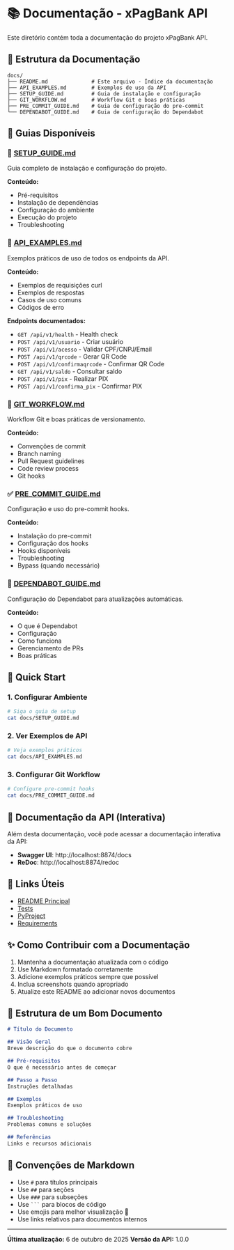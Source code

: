 # 📚 Documentação - xPagBank API

Este diretório contém toda a documentação do projeto xPagBank API.

## 📁 Estrutura da Documentação

```
docs/
├── README.md              # Este arquivo - Índice da documentação
├── API_EXAMPLES.md        # Exemplos de uso da API
├── SETUP_GUIDE.md         # Guia de instalação e configuração
├── GIT_WORKFLOW.md        # Workflow Git e boas práticas
├── PRE_COMMIT_GUIDE.md    # Guia de configuração do pre-commit
└── DEPENDABOT_GUIDE.md    # Guia de configuração do Dependabot
```

## 📖 Guias Disponíveis

### 🚀 [SETUP_GUIDE.md](./SETUP_GUIDE.md)
Guia completo de instalação e configuração do projeto.

**Conteúdo:**
- Pré-requisitos
- Instalação de dependências
- Configuração do ambiente
- Execução do projeto
- Troubleshooting

### 🔌 [API_EXAMPLES.md](./API_EXAMPLES.md)
Exemplos práticos de uso de todos os endpoints da API.

**Conteúdo:**
- Exemplos de requisições curl
- Exemplos de respostas
- Casos de uso comuns
- Códigos de erro

**Endpoints documentados:**
- `GET /api/v1/health` - Health check
- `POST /api/v1/usuario` - Criar usuário
- `POST /api/v1/acesso` - Validar CPF/CNPJ/Email
- `POST /api/v1/qrcode` - Gerar QR Code
- `POST /api/v1/confirmaqrcode` - Confirmar QR Code
- `GET /api/v1/saldo` - Consultar saldo
- `POST /api/v1/pix` - Realizar PIX
- `POST /api/v1/confirma_pix` - Confirmar PIX

### 🔄 [GIT_WORKFLOW.md](./GIT_WORKFLOW.md)
Workflow Git e boas práticas de versionamento.

**Conteúdo:**
- Convenções de commit
- Branch naming
- Pull Request guidelines
- Code review process
- Git hooks

### ✅ [PRE_COMMIT_GUIDE.md](./PRE_COMMIT_GUIDE.md)
Configuração e uso do pre-commit hooks.

**Conteúdo:**
- Instalação do pre-commit
- Configuração dos hooks
- Hooks disponíveis
- Troubleshooting
- Bypass (quando necessário)

### 🤖 [DEPENDABOT_GUIDE.md](./DEPENDABOT_GUIDE.md)
Configuração do Dependabot para atualizações automáticas.

**Conteúdo:**
- O que é Dependabot
- Configuração
- Como funciona
- Gerenciamento de PRs
- Boas práticas

## 🎯 Quick Start

### 1. Configurar Ambiente
```bash
# Siga o guia de setup
cat docs/SETUP_GUIDE.md
```

### 2. Ver Exemplos de API
```bash
# Veja exemplos práticos
cat docs/API_EXAMPLES.md
```

### 3. Configurar Git Workflow
```bash
# Configure pre-commit hooks
cat docs/PRE_COMMIT_GUIDE.md
```

## 📝 Documentação da API (Interativa)

Além desta documentação, você pode acessar a documentação interativa da API:

- **Swagger UI**: http://localhost:8874/docs
- **ReDoc**: http://localhost:8874/redoc

## 🔗 Links Úteis

- [README Principal](../README.md)
- [Tests](../tests/README.md)
- [PyProject](../pyproject.toml)
- [Requirements](../requirements.txt)

## ✨ Como Contribuir com a Documentação

1. Mantenha a documentação atualizada com o código
2. Use Markdown formatado corretamente
3. Adicione exemplos práticos sempre que possível
4. Inclua screenshots quando apropriado
5. Atualize este README ao adicionar novos documentos

## 📮 Estrutura de um Bom Documento

```markdown
# Título do Documento

## Visão Geral
Breve descrição do que o documento cobre

## Pré-requisitos
O que é necessário antes de começar

## Passo a Passo
Instruções detalhadas

## Exemplos
Exemplos práticos de uso

## Troubleshooting
Problemas comuns e soluções

## Referências
Links e recursos adicionais
```

## 🎨 Convenções de Markdown

- Use `#` para títulos principais
- Use `##` para seções
- Use `###` para subseções
- Use ` ``` ` para blocos de código
- Use emojis para melhor visualização 🎉
- Use links relativos para documentos internos

---

**Última atualização:** 6 de outubro de 2025
**Versão da API:** 1.0.0
